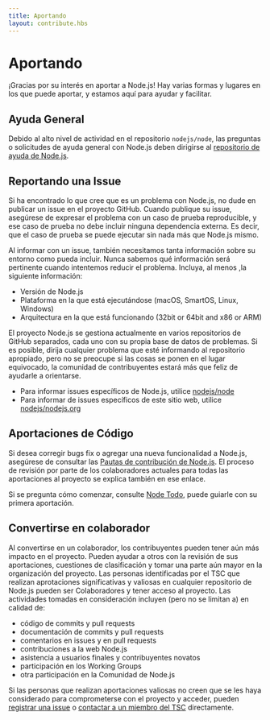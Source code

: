```yaml
---
title: Aportando
layout: contribute.hbs
---
```


# Aportando

¡Gracias por su interés en aportar a Node.js! Hay varias formas y lugares en los que puede aportar, y estamos aquí para ayudar y facilitar.

## Ayuda General

Debido al alto nivel de actividad en el repositorio `nodejs/node`, las preguntas o solicitudes de ayuda general con Node.js deben dirigirse al [repositorio de ayuda de Node.js](https://github.com/nodejs/help/issues).

## Reportando una Issue

Si ha encontrado lo que cree que es un problema con Node.js, no dude en publicar un issue en el proyecto GitHub. Cuando publique su issue, asegúrese de expresar el problema con un caso de prueba reproducible, y ese caso de prueba no debe incluir ninguna dependencia externa. Es decir, que el caso de prueba se puede ejecutar sin nada más que Node.js mismo.

Al informar con un issue, también necesitamos tanta información sobre su entorno como pueda incluir. Nunca sabemos qué información será pertinente cuando intentemos reducir el problema. Incluya, al menos ,la siguiente información:

- Versión de Node.js
- Plataforma en la que está ejecutándose (macOS, SmartOS, Linux, Windows)
- Arquitectura en la que está funcionando (32bit or 64bit and x86 or ARM)

El proyecto Node.js se gestiona actualmente en varios repositorios de GitHub separados, cada uno con su propia base de datos de problemas. Si es posible, dirija cualquier problema que esté informando al repositorio apropiado, pero no se preocupe si las cosas se ponen en el lugar equivocado, la comunidad de contribuyentes estará más que feliz de ayudarle a orientarse.

- Para informar issues específicos de Node.js, utilice [nodejs/node](https://github.com/nodejs/node)
- Para informar de issues específicos de este sitio web, utilice [nodejs/nodejs.org](https://github.com/nodejs/nodejs.org/issues)

## Aportaciones de Código

Si desea corregir bugs fix o agregar una nueva funcionalidad a Node.js, asegúrese de consultar las [Pautas de contribución de Node.js](https://github.com/nodejs/node/blob/main/CONTRIBUTING.md/#pull-requests). El proceso de revisión por parte de los colaboradores actuales para todas las aportaciones al proyecto se explica también en ese enlace.

Si se pregunta cómo comenzar, consulte [Node Todo](https://www.nodetodo.org/), puede guiarle con su primera aportación.

## Convertirse en colaborador

Al convertirse en un colaborador, los contribuyentes pueden tener aún más impacto en el proyecto. Pueden ayudar a otros con la revisión de sus aportaciones, cuestiones de clasificación y tomar una parte aún mayor en la organización del proyecto. Las personas identificadas por el TSC que realizan aprotaciones significativas y valiosas en cualquier repositorio de Node.js pueden ser Colaboradores y tener acceso al proyecto. Las actividades tomadas en consideración incluyen (pero no se limitan a) en calidad de:

- código de commits y pull requests
- documentación de commits y pull requests
- comentarios en issues y en pull requests
- contribuciones a la web Node.js
- asistencia a usuarios finales y contribuyentes novatos
- participación en los Working Groups
- otra participación en la Comunidad de Node.js

Si las personas que realizan aportaciones valiosas no creen que se les haya considerado para comprometerse con el proyecto y acceder, pueden [registrar una issue](https://github.com/nodejs/TSC/issues) o [contactar a un miembro del TSC](https://github.com/nodejs/TSC#current-members) directamente.
